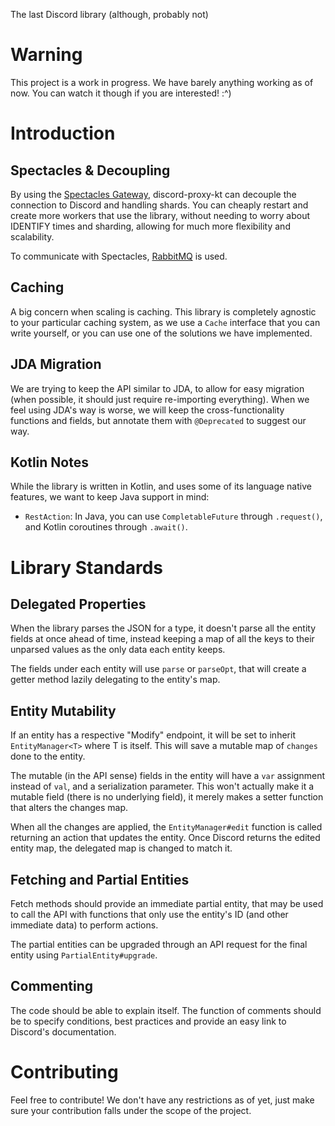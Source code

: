 The last Discord library (although, probably not)

# Warning

This project is a work in progress. We have barely anything working as of now. You can watch it though if you are interested! :^)

# Introduction

## Spectacles & Decoupling

By using the [Spectacles Gateway](https://github.com/spec-tacles/gateway), discord-proxy-kt can decouple the connection to Discord and handling shards. You can cheaply restart and create more workers that use the library, without needing to worry about IDENTIFY times and sharding, allowing for much more flexibility and scalability.

To communicate with Spectacles, [RabbitMQ](https://www.rabbitmq.com/) is used.

## Caching

A big concern when scaling is caching. This library is completely agnostic to your particular caching system, as we use a `Cache` interface that you can write yourself, or you can use one of the solutions we have implemented.

## JDA Migration

We are trying to keep the API similar to JDA, to allow for easy migration (when possible, it should just require re-importing everything). When we feel using JDA's way is worse, we will keep the cross-functionality functions and fields, but annotate them with `@Deprecated` to suggest our way.

## Kotlin Notes

While the library is written in Kotlin, and uses some of its language native features, we want to keep Java support in mind:
- `RestAction`: In Java, you can use `CompletableFuture` through `.request()`, and Kotlin coroutines through `.await()`.

# Library Standards

## Delegated Properties

When the library parses the JSON for a type, it doesn't parse all the entity fields at once ahead of time, instead keeping a map of all the keys to their unparsed values as the only data each entity keeps.

The fields under each entity will use `parse` or `parseOpt`, that will create a getter method lazily delegating to the entity's map.

## Entity Mutability

If an entity has a respective "Modify" endpoint, it will be set to inherit `EntityManager<T>` where T is itself. This will save a mutable map of `changes` done to the entity.

The mutable (in the API sense) fields in the entity will have a `var` assignment instead of `val`, and a serialization parameter. This won't actually make it a mutable field (there is no underlying field), it merely makes a setter function that alters the changes map.

When all the changes are applied, the `EntityManager#edit` function is called returning an action that updates the entity. Once Discord returns the edited entity map, the delegated map is changed to match it.

## Fetching and Partial Entities

Fetch methods should provide an immediate partial entity, that may be used to call the API with functions that only use the entity's ID (and other immediate data) to perform actions.

The partial entities can be upgraded through an API request for the final entity using `PartialEntity#upgrade`.

## Commenting

The code should be able to explain itself. The function of comments should be to specify conditions, best practices and provide an easy link to Discord's documentation.

# Contributing

Feel free to contribute! We don't have any restrictions as of yet, just make sure your contribution falls under the scope of the project.